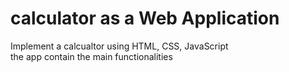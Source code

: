 # calculator as a Web Application
Implement a calcualtor using HTML, CSS, JavaScript \
the app contain the main functionalities
